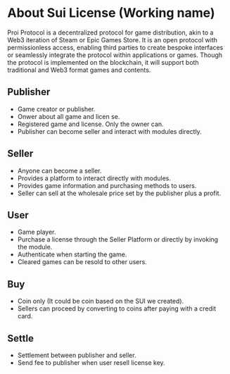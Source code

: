# About Sui License (Working name)
Proi Protocol is a decentralized protocol for game distribution, akin to a Web3 iteration of Steam or Epic Games Store. It is an open protocol with permissionless access, enabling third parties to create bespoke interfaces or seamlessly integrate the protocol within applications or games. Though the protocol is implemented on the blockchain, it will support both traditional and Web3 format games and contents.

## Publisher
- Game creator or publisher.
- Onwer about all game and licen    se.
- Registered game and license. Only the owner can.
- Publisher can become seller and interact with modules directly.

## Seller
- Anyone can become a seller.
- Provides a platform to interact directly with modules.
- Provides game information and purchasing methods to users.
- Seller can sell at the wholesale price set by the publisher plus a profit.

## User
- Game player.
- Purchase a license through the Seller Platform or directly by invoking the module.
- Authenticate when starting the game.
- Cleared games can be resold to other users.

## Buy
- Coin only (It could be coin based on the SUI we created).
- Sellers can proceed by converting to coins after paying with a credit card.

## Settle
- Settlement between publisher and seller.
- Send fee to publisher when user resell license key.
